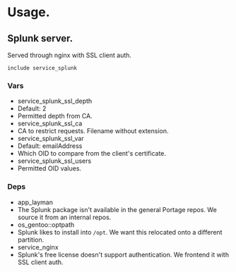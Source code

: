 # Usage.

## Splunk server.

Served through nginx with SSL client auth.

    include service_splunk

### Vars

 - service\_splunk\_ssl\_depth
  - Default: 2
  - Permitted depth from CA.
 - service\_splunk\_ssl\_ca
  - CA to restrict requests. Filename without extension.
 - service\_splunk\_ssl\_var
  - Default: emailAddress
  - Which OID to compare from the client's certificate.
 - service\_splunk\_ssl\_users
  - Permitted OID values.

### Deps

 - app\_layman
  - The Splunk package isn't available in the general Portage repos. We source it from an internal repos.
 - os\_gentoo::optpath
  - Splunk likes to install into `/opt`. We want this relocated onto a different partition.
 - service\_nginx
  - Splunk's free license doesn't support authentication. We frontend it with SSL client auth.
